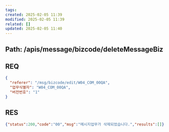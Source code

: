 ```yaml
---
tags: 
created: 2025-02-05 11:39
modified: 2025-02-05 11:39
related: []
updated: 2025-02-05 11:40
---
```


## Path: /apis/message/bizcode/deleteMessageBiz

## REQ
```json
{
  "referer": "/msg/bizcode/edit/W04_COM_00QA",
  "업무식별자": "W04_COM_00QA",
  "버전번호": "1"
}
```
## RES
```json
{"status":200,"code":"00","msg":"메시지업무가 삭제되었습니다.","results":[]}
```